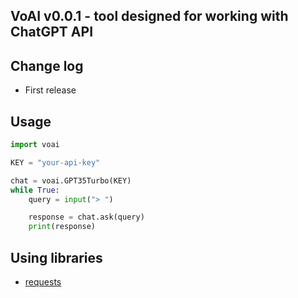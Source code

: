 ## VoAI v0.0.1 - tool designed for working with ChatGPT API
## Change log
- First release
## Usage
```python
import voai

KEY = "your-api-key"

chat = voai.GPT35Turbo(KEY)
while True:
    query = input("> ")

    response = chat.ask(query)
    print(response)
```
## Using libraries
- <a href="https://pypi.org/project/requests/">requests</a>